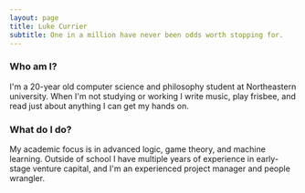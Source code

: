 ```yaml
---
layout: page
title: Luke Currier
subtitle: One in a million have never been odds worth stopping for.
---
```

### Who am I?
I'm a 20-year old computer science and philosophy student at Northeastern university. When I'm not studying or working I write music, play frisbee, and read just about anything I can get my hands on. 




### What do I do?
My academic focus is in advanced logic, game theory, and machine learning. Outside of school I have multiple years of experience in early-stage venture capital, and I'm an experienced project manager and people wrangler. 


### 